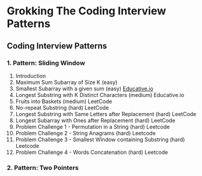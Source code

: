 # Grokking The Coding Interview Patterns
## Coding Interview Patterns
### 1. Pattern: Sliding Window
1. Introduction
2. Maximum Sum Subarray of Size K (easy)
3. Smallest Subarray with a given sum (easy) [Educative.io](https://www.educative.io/courses/grokking-the-coding-interview/7XMlMEQPnnQ)
4. Longest Substring with K Distinct Characters (medium) Educative.io
5. Fruits into Baskets (medium) LeetCode
6. No-repeat Substring (hard) LeetCode
7. Longest Substring with Same Letters after Replacement (hard) LeetCode
8. Longest Subarray with Ones after Replacement (hard) LeetCode
9. Problem Challenge 1 - Permutation in a String (hard) Leetcode
10. Problem Challenge 2 - String Anagrams (hard) Leetcode
11. Problem Challenge 3 - Smallest Window containing Substring (hard) Leetcode
12. Problem Challenge 4 - Words Concatenation (hard) Leetcode
### 2. Pattern: Two Pointers
